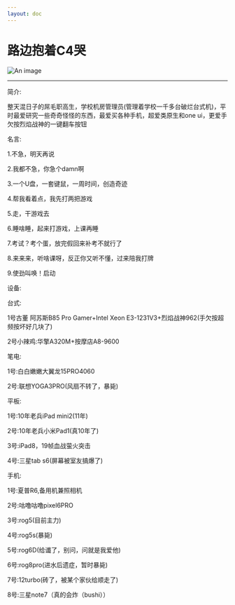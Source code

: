 ```yaml
---
layout: doc
---
```

# 路边抱着C4哭
![An image](http://q1.qlogo.cn/g?b=qq&nk=407178567&s=160)
_________________

简介:

整天混日子的屌毛职高生，学校机房管理员(管理着学校一千多台破烂台式机)，平时最爱研究一些奇奇怪怪的东西，最爱买各种手机，超爱类原生和one ui，更爱手欠按烈焰战神的一键翻车按钮

名言:

1.不急，明天再说

2.我都不急，你急个damn啊

3.一个U盘，一套键鼠，一周时间，创造奇迹

4.帮我看着点，我先打两把游戏

5.走，干游戏去

6.睡啥睡，起来打游戏，上课再睡

7.考试？考个蛋，放完假回来补考不就行了

8.来来来，听啥课呀，反正你又听不懂，过来陪我打牌


9.使劲叫唤！启动

设备:

台式:

1号古董 阿苏斯B85 Pro Gamer+Intel Xeon E3-1231V3+烈焰战神962(手欠按超频按坏好几块了)

2号小辣鸡:华擎A320M+按摩店A8-9600

笔电:

1号:白白嫩嫩大翼龙15PRO4060

2号:联想YOGA3PRO(风扇不转了，暴毙)

平板:

1号:10年老兵iPad mini2(11年)

2号:10年老兵小米Pad1(真10年了)

3号:iPad8，19帧血战萤火突击

4号:三星tab s6(屏幕被室友搞爆了)

手机:

1号:夏普R6,备用机兼照相机

2号:咕噜咕噜pixel6PRO

3号:rog5(目前主力)

4号:rog5s(暴毙)

5号:rog6D(给谶了，别问，问就是我爱他)

6号:rog8pro(进水后遗症，暂时暴毙)

7号:12turbo(砖了，被某个家伙给顺走了)

8号:三星note7（真的会炸（bushi））

